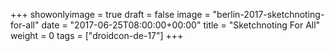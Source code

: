 +++
showonlyimage = true
draft = false
image = "berlin-2017-sketchnoting-for-all"
date = "2017-06-25T08:00:00+00:00"
title = "Sketchnoting For All"
weight = 0
tags = ["droidcon-de-17"]
+++



